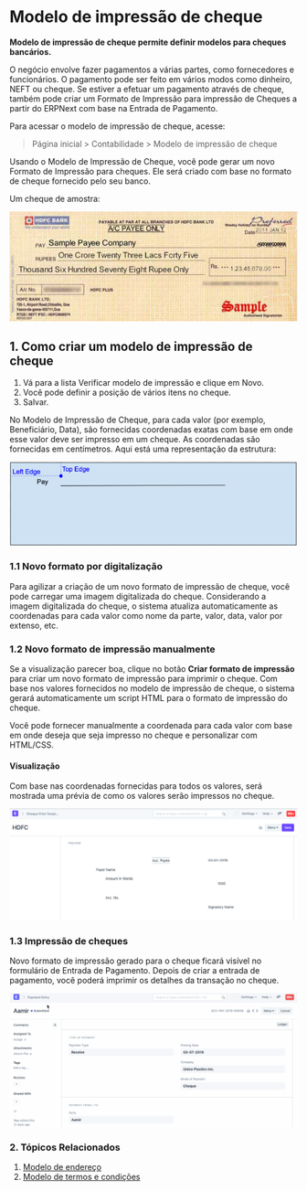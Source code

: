 # Modelo de impressão de cheque


**Modelo de impressão de cheque permite definir modelos para cheques bancários.**


O negócio envolve fazer pagamentos a várias partes, como fornecedores e funcionários. O pagamento pode ser feito em vários modos como dinheiro, NEFT ou cheque. Se estiver a efetuar um pagamento através de cheque, também pode criar um Formato de Impressão para impressão de Cheques a partir do ERPNext com base na Entrada de Pagamento.


Para acessar o modelo de impressão de cheque, acesse:



> 
> Página inicial > Contabilidade > Modelo de impressão de cheque
> 
> 
> 


Usando o Modelo de Impressão de Cheque, você pode gerar um novo Formato de Impressão para cheques. Ele será criado com base no formato de cheque fornecido pelo seu banco.


Um cheque de amostra:


![Sample Cheque](/files/sample-cheque.jpg)


## 1. Como criar um modelo de impressão de cheque


1. Vá para a lista Verificar modelo de impressão e clique em Novo.
2. Você pode definir a posição de vários itens no cheque.
3. Salvar.


No Modelo de Impressão de Cheque, para cada valor (por exemplo, Beneficiário, Data), são fornecidas coordenadas exatas com base em onde esse valor deve ser impresso em um cheque. As coordenadas são fornecidas em centímetros. Aqui está uma representação da estrutura:


![Sample Cheque](/files/cheque-1.png)


### 1.1 Novo formato por digitalização


Para agilizar a criação de um novo formato de impressão de cheque, você pode carregar uma imagem digitalizada do cheque. Considerando a imagem digitalizada do cheque, o sistema atualiza automaticamente as coordenadas para cada valor como nome da parte, valor, data, valor por extenso, etc.


### 1.2 Novo formato de impressão manualmente


Se a visualização parecer boa, clique no botão **Criar formato de impressão** para criar um novo formato de impressão para imprimir o cheque. Com base nos valores fornecidos no modelo de impressão de cheque, o sistema gerará automaticamente um script HTML para o formato de impressão do cheque.


Você pode fornecer manualmente a coordenada para cada valor com base em onde deseja que seja impresso no cheque e personalizar com HTML/CSS.


#### Visualização


Com base nas coordenadas fornecidas para todos os valores, será mostrada uma prévia de como os valores serão impressos no cheque.


![Sample Cheque](/files/cheque-2.png)


### 1.3 Impressão de cheques


Novo formato de impressão gerado para o cheque ficará visível no formulário de Entrada de Pagamento. Depois de criar a entrada de pagamento, você poderá imprimir os detalhes da transação no cheque.


![Sample Cheque](/files/cheque-3.gif)


### 2. Tópicos Relacionados


1. [Modelo de endereço](/docs/pt/setting-up/print/address-template)
2. [Modelo de termos e condições](/docs/pt/setting-up/print/terms-and-conditions)
